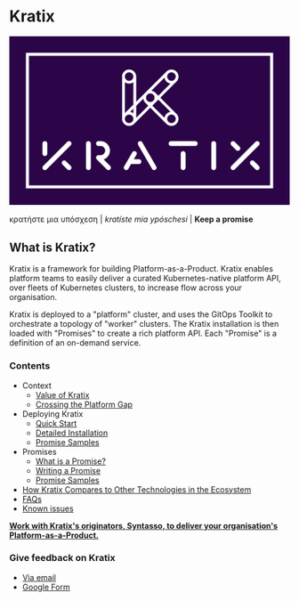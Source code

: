 # Kratix

![Kratix](docs/images/white_logo_color_background.jpg)

κρατήστε μια υπόσχεση | *kratíste mia ypóschesi* | **Keep a promise**


## What is Kratix?

Kratix is a framework for building Platform-as-a-Product. Kratix enables platform teams to easily deliver a curated Kubernetes-native platform API, over fleets of Kubernetes clusters, to increase flow across your organisation. 

Kratix is deployed to a "platform" cluster, and uses the GitOps Toolkit to orchestrate a  topology of "worker" clusters. The Kratix installation is then loaded with "Promises" to create a rich platform API. Each "Promise" is a definition of an on-demand service.

### Contents
- Context
  - [Value of Kratix](./docs/kratix-value.md) 
  - [Crossing the Platform Gap](https://www.syntasso.io/post/crossing-the-platform-gap) 
  <!-- - [Personas](./docs/personas.md)  -->
  <!-- - [Team Story](./docs/success.md) -->
  <!-- - [Architecture](./docs/writing-a-promise.md) -->
- Deploying Kratix
  - [Quick Start](./docs/quick-start.md)
  - [Detailed Installation](./docs/hard-start.md)
  - [Promise Samples](./docs/promise-samples.md)
- Promises
  - [What is a Promise?](./docs/promises.md)
  - [Writing a Promise](./docs/writing-promise.md)
  - [Promise Samples](./docs/promise-samples.md)
- [How Kratix Compares to Other Technologies in the Ecosystem](./docs/compare.md)
- [FAQs](docs/FAQ.md)
- [Known issues](./docs/known-issues.md)  

**[Work with Kratix's originators, Syntasso, to deliver your organisation's Platform-as-a-Product.](https://www.syntasso.io/how-we-help)**

### **Give feedback on Kratix**
  - [Via email](mailto:feedback@syntasso.io?subject=Kratix%20Feedback)
  - [Google Form](https://forms.gle/WVXwVRJsqVFkHfJ79)
